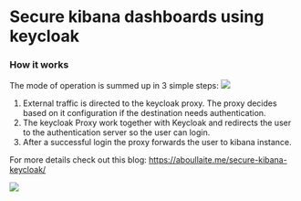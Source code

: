 # Secure kibana dashboards using keycloak

### How it works
The mode of operation is summed up in 3 simple steps:
![](https://aboullaite.me/content/images/2018/02/Presentation1.jpg)

1. External traffic is directed to the keycloak proxy. The proxy decides based on it configuration if the destination needs authentication.
2. The keycloak Proxy work together with Keycloak and redirects the user to the authentication server so the user can login.
3. After a successful login the proxy forwards the user to kibana instance. 

For more details check out this blog: https://aboullaite.me/secure-kibana-keycloak/

![](https://media.giphy.com/media/ewCXHXd5lePqywsOq0/giphy.gif)
